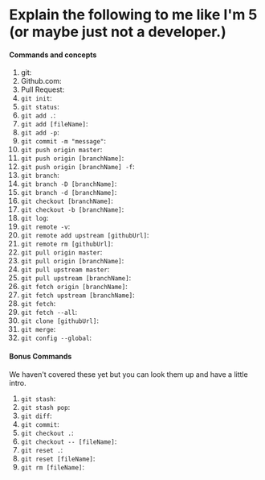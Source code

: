 # Explain the following to me like I'm 5 (or maybe just not a developer.)

#### Commands and concepts
1. git:
1. Github.com:
1. Pull Request:
1. `git init`:
1. `git status`:
1. `git add .`:
1. `git add [fileName]`:
1. `git add -p`:
1. `git commit -m "message"`:
1. `git push origin master`:
1. `git push origin [branchName]`:
1. `git push origin [branchName] -f`:
1. `git branch`:
1. `git branch -D [branchName]`:
1. `git branch -d [branchName]`:
1. `git checkout [branchName]`:
1. `git checkout -b [branchName]`:
1. `git log`:
1. `git remote -v`:
1. `git remote add upstream [githubUrl]`:
1. `git remote rm [githubUrl]`:
1. `git pull origin master`:
1. `git pull origin [branchName]`:
1. `git pull upstream master`:
1. `git pull upstream [branchName]`:
1. `git fetch origin [branchName]`:
1. `git fetch upstream [branchName]`:
1. `git fetch`:
1. `git fetch --all`:
1. `git clone [githubUrl]`:
1. `git merge`:
1. `git config --global`:


#### Bonus Commands
We haven't covered these yet but you can look them up and have a little intro.

1. `git stash`:
1. `git stash pop`:
1. `git diff`:
1. `git commit`:
1. `git checkout .`:
1. `git checkout -- [fileName]`:
1. `git reset .`:
1. `git reset [fileName]`:
1. `git rm [fileName]`:
